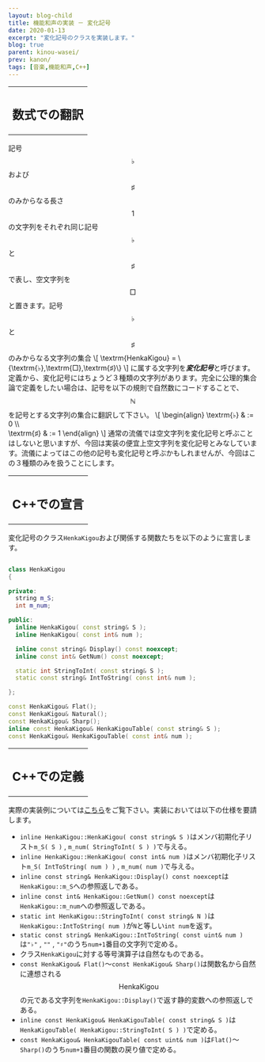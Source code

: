 ```yaml
---
layout: blog-child
title: 機能和声の実装 － 変化記号
date: 2020-01-13
excerpt: "変化記号のクラスを実装します。"
blog: true
parent: kinou-wasei/
prev: kanon/
tags: [音楽,機能和声,C++]
---
```


<table>
  <tr>
    <th>
      <h2>数式での翻訳</h2>
    </th>
  </tr>
</table>

記号$$\textrm{♭}$$および$$\textrm{♯}$$のみからなる長さ$$1$$の文字列をそれぞれ同じ記号$$\textrm{♭}$$と$$\textrm{♯}$$で表し、空文字列を$$\textrm{□}$$と置きます。記号$$\textrm{♭}$$と$$\textrm{♯}$$のみからなる文字列の集合
\\[
\textrm{HenkaKigou} = \\{\textrm{♭},\textrm{□},\textrm{♯}\\}
\\]
に属する文字列を***変化記号***と呼びます。定義から、変化記号にはちょうど３種類の文字列があります。完全に公理的集合論で定義をしたい場合は、記号を以下の規則で自然数にコードすることで、$$\mathbb{N}$$を記号とする文字列の集合に翻訳して下さい。
\\[
\begin{align}
\textrm{♭} & := 0 \\\\\
\textrm{♯} & := 1
\end{align}
\\]
通常の流儀では空文字列を変化記号と呼ぶことはしないと思いますが、今回は実装の便宜上空文字列を変化記号とみなしています。流儀によってはこの他の記号も変化記号と呼ぶかもしれませんが、今回はこの３種類のみを扱うことにします。


<table>
  <tr>
    <th>
      <h2>C++での宣言</h2>
    </th>
  </tr>
</table>

変化記号のクラス`HenkaKigou`および関係する関数たちを以下のように宣言します。

~~~c++

class HenkaKigou
{

private:
  string m_S;
  int m_num;

public:
  inline HenkaKigou( const string& S );
  inline HenkaKigou( const int& num );

  inline const string& Display() const noexcept;
  inline const int& GetNum() const noexcept;

  static int StringToInt( const string& S );
  static const string& IntToString( const int& num );

};

const HenkaKigou& Flat();
const HenkaKigou& Natural();
const HenkaKigou& Sharp();
inline const HenkaKigou& HenkaKigouTable( const string& S );
const HenkaKigou& HenkaKigouTable( const int& num );

~~~


<table>
  <tr>
    <th>
      <h2>C++での定義</h2>
    </th>
  </tr>
</table>

実際の実装例については[こちら](https://github.com/p-adic/cpp/tree/master/Music/OnMei/HenkaKigou)をご覧下さい。実装においては以下の仕様を要請します。
- `inline HenkaKigou::HenkaKigou( const string& S )`はメンバ初期化子リスト`m_S( S )` , `m_num( StringToInt( S ) )`で与える。
- `inline HenkaKigou::HenkaKigou( const int& num )`はメンバ初期化子リスト`m_S( IntToString( num ) )` , `m_num( num )`で与える。
- `inline const string& HenkaKigou::Display() const noexcept`は`HenkaKigou::m_S`への参照返しである。
- `inline const int& HenkaKigou::GetNum() const noexcept`は`HenkaKigou::m_num`への参照返しである。
- `static int HenkaKigou::StringToInt( const string& N )`は`HenkaKigou::IntToString( num )`が`N`と等しい`int num`を返す。
- `static const string& HenkaKigou::IntToString( const uint& num )`は`"♭"` , `""` , `"♯"`のうち`num+1`番目の文字列で定める。
- クラス`HenkaKigou`に対する等号演算子は自然なものである。
- `const HenkaKigou& Flat()`～`const HenkaKigou& Sharp()`は関数名から自然に連想される$$\textrm{HenkaKigou}$$の元である文字列を`HenkaKigou::Display()`で返す静的変数への参照返しである。
- `inline const HenkaKigou& HenkaKigouTable( const string& S )`は`HenkaKigouTable( HenkaKigou::StringToInt( S ) )`で定める。
- `const HenkaKigou& HenkaKigouTable( const uint& num )`は`Flat()`～`Sharp()`のうち`num+1`番目の関数の戻り値で定める。

